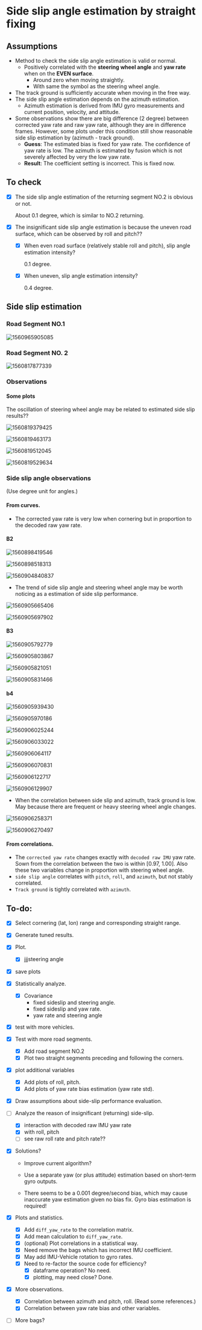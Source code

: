 # Side slip angle estimation by straight fixing

## Assumptions

- Method to check the side slip angle estimation is valid or normal.
  - Positively correlated with the **steering wheel angle** and **yaw rate** when on the **EVEN surface**.
    - Around zero when moving straightly.
    - With same the symbol as the steering wheel angle.
- The track ground is sufficiently accurate when moving in the free way.
- The side slip angle estimation depends on the azimuth estimation.
  - Azimuth estimation is derived from IMU gyro measurements and current position, velocity, and attitude.
- Some observations show there are big difference (2 degree) between corrected yaw rate and raw yaw rate, although they are in difference frames. However, some plots under this condition still show reasonable side slip estimation by (azimuth - track ground).
  - **Guess**: The estimated bias is fixed for yaw rate. The confidence of yaw rate is low. The azimuth is estimated by fusion which is not severely affected by very the low yaw rate.
  - **Result**: The coefficient setting is incorrect. This is fixed now.

## To check

- [x] The side slip angle estimation of the returning segment NO.2 is obvious or not.

  About 0.1 degree, which is similar to NO.2 returning.

- [x] The insignificant side slip angle estimation is because the uneven road surface, which can be observed by roll and pitch??

  - [x] When even road surface (relatively stable roll and pitch), slip angle estimation intensity?

    0.1 degree.

  - [x] When uneven, slip angle estimation intensity?

    0.4 degree.

## Side slip estimation

### Road Segment NO.1

![1560965905085](/home/xiang.zhang/gitRepo/project/doc_sideslip/plots/1560965905085.png)

### Road Segment NO. 2

![1560817877339](/home/xiang.zhang/.config/Typora/typora-user-images/1560817877339.png)

### Observations

#### Some plots

The oscillation of steering wheel angle may be related to estimated side slip results??



![1560819379425](/home/xiang.zhang/.config/Typora/typora-user-images/1560819379425.png)

![1560819463173](/home/xiang.zhang/.config/Typora/typora-user-images/1560819463173.png)



![1560819512045](/home/xiang.zhang/.config/Typora/typora-user-images/1560819512045.png)

![1560819529634](/home/xiang.zhang/.config/Typora/typora-user-images/1560819529634.png)

###  Side slip angle observations 

(Use degree unit for angles.)

#### From curves.

- The corrected yaw rate is very low when cornering but in proportion to the decoded raw yaw rate.

#### B2

![1560898419546](/home/xiang.zhang/.config/Typora/typora-user-images/1560898419546.png)



![1560898518313](/home/xiang.zhang/.config/Typora/typora-user-images/1560898518313.png)



![1560904840837](/home/xiang.zhang/gitRepo/project/doc_sideslip/plots/1560905143353.png)

- The trend of side slip angle and steering wheel angle may be worth noticing as a estimation of side slip performance.

![1560905665406](/home/xiang.zhang/gitRepo/project/doc_sideslip/plots/1560905665406.png)



![1560905697902](/home/xiang.zhang/gitRepo/project/doc_sideslip/plots/1560905697902.png)





#### B3

![1560905792779](/home/xiang.zhang/gitRepo/project/doc_sideslip/plots/1560905792779.png)

![1560905803867](/home/xiang.zhang/gitRepo/project/doc_sideslip/plots/1560905803867.png)



![1560905821051](/home/xiang.zhang/gitRepo/project/doc_sideslip/1560905821051.png)

![1560905831466](/home/xiang.zhang/gitRepo/project/doc_sideslip/plots/1560905831466.png)



#### b4

![1560905939430](/home/xiang.zhang/gitRepo/project/doc_sideslip/plots/1560905939430.png)





![1560905970186](/home/xiang.zhang/gitRepo/project/doc_sideslip/plots/1560905970186.png)



![1560906025244](/home/xiang.zhang/gitRepo/project/doc_sideslip/plots/1560906025244.png)

![1560906033022](/home/xiang.zhang/gitRepo/project/doc_sideslip/plots/1560906033022.png)



![1560906064117](/home/xiang.zhang/gitRepo/project/doc_sideslip/plots/1560906064117.png)

![1560906070831](/home/xiang.zhang/gitRepo/project/doc_sideslip/plots/1560906070831.png)



![1560906122717](/home/xiang.zhang/gitRepo/project/doc_sideslip/plots/1560906122717.png)

![1560906129907](/home/xiang.zhang/gitRepo/project/doc_sideslip/plots/1560906129907.png)



- When the correlation between side slip and azimuth, track ground is low. May because there are frequent or heavy steering wheel angle changes.

![1560906258371](/home/xiang.zhang/gitRepo/project/doc_sideslip/plots/1560906258371.png)



![1560906270497](/home/xiang.zhang/gitRepo/project/doc_sideslip/plots/1560906270497.png)









































#### **From correlations.**

- The `corrected yaw rate` changes exactly with `decoded raw IMU` yaw rate. Sown from the correlation between the two is within [0.97, 1.00]. Also these two variables change in proportion with steering wheel angle.
- `side slip angle` correlates with `pitch`, `roll`, and `azimuth`, but not stably correlated.
- `Track ground` is tightly correlated with `azimuth`.

## To-do:

- [x] Select cornering (lat, lon) range and corresponding straight range.

- [x] Generate tuned results.

- [x] Plot.
	
	- [x] jjjsteering angle
	
- [x] save plots

- [x] Statistically analyze.
	- [x] Covariance 
		- fixed sideslip and steering angle.
		- fixed sideslip and yaw rate.
		- yaw rate and  steering angle
	
- [x] test with more vehicles.

- [x] Test with more road segments.
  - [x] Add road segment NO.2 
  - [x] Plot two straight segments preceding and following the corners.
  
- [x] plot additional variables
	- [x] Add plots of roll, pitch.
	- [x] Add plots of yaw rate bias estimation (yaw rate std).
	
- [x] Draw assumptions about side-slip performance evaluation.

- [ ] Analyze the reason of insignificant (returning) side-slip. 
  - [x] interaction with decoded raw IMU yaw rate
  - [x] with roll, pitch
  - [ ] see raw roll rate and pitch rate??
  
- [x] Solutions?
  
  - Improve current algorithm?
  
  - Use a separate  yaw (or plus attitude) estimation based on short-term gyro outputs.
  
  - There seems to be a 0.001 degree/second bias, which may cause inaccurate yaw estimation given no bias fix. Gyro bias estimation is required!
  
- [x] Plots and statistics.

  - [x] Add `diff_yaw_rate` to the correlation matrix.
  - [x] Add mean calculation to `diff_yaw_rate`.
  - [x] (optional) Plot correlations in a statistical way.
  - [x] Need remove the bags which has incorrect IMU coefficient.
  - [x] May add IMU-Vehicle rotation to gyro rates.
  - [x] Need to re-factor the source code for efficiency?
    - [x] dataframe operation? No need.
    - [x] plotting, may need close? Done.

- [x] More observations.

  - [x] Correlation between azimuth and pitch, roll. (Read some references.)
  - [x] Correlation between yaw rate bias and other variables.
- [ ] More bags?
